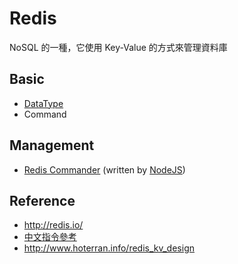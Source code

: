 Redis
=====

NoSQL 的一種，它使用 Key-Value 的方式來管理資料庫

Basic
-----

* [DataType](datatype.md)
* Command

Management
----------

* [Redis Commander](http://joeferner.github.io/redis-commander/) (written by [NodeJS](/pdl/node))

Reference
---------

* http://redis.io/
* [中文指令參考](http://redis.readthedocs.org/en/latest/index.html)
* http://www.hoterran.info/redis_kv_design

